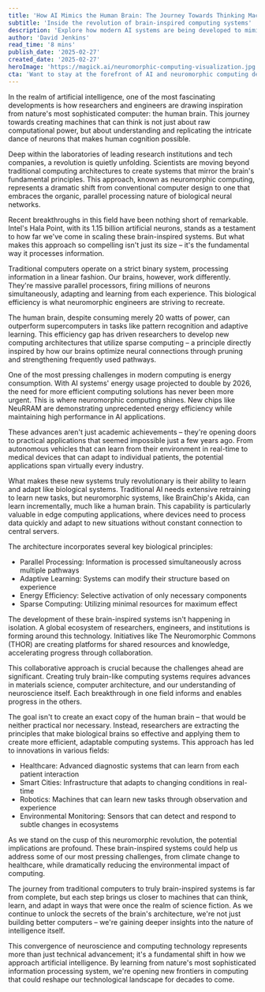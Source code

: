 ```yaml
---
title: 'How AI Mimics the Human Brain: The Journey Towards Thinking Machines'
subtitle: 'Inside the revolution of brain-inspired computing systems'
description: 'Explore how modern AI systems are being developed to mimic the human brain\'s neural networks, leading to more efficient and adaptable computing solutions. From Intel\'s Hala Point to BrainChip\'s Akida, discover how neuromorphic computing is revolutionizing artificial intelligence and opening new frontiers in technology.'
author: 'David Jenkins'
read_time: '8 mins'
publish_date: '2025-02-27'
created_date: '2025-02-27'
heroImage: 'https://magick.ai/neuromorphic-computing-visualization.jpg'
cta: 'Want to stay at the forefront of AI and neuromorphic computing developments? Follow us on LinkedIn for daily updates on the latest breakthroughs in brain-inspired technology and join a community of forward-thinking professionals shaping the future of computing.'
---
```


In the realm of artificial intelligence, one of the most fascinating developments is how researchers and engineers are drawing inspiration from nature's most sophisticated computer: the human brain. This journey towards creating machines that can think is not just about raw computational power, but about understanding and replicating the intricate dance of neurons that makes human cognition possible.

Deep within the laboratories of leading research institutions and tech companies, a revolution is quietly unfolding. Scientists are moving beyond traditional computing architectures to create systems that mirror the brain's fundamental principles. This approach, known as neuromorphic computing, represents a dramatic shift from conventional computer design to one that embraces the organic, parallel processing nature of biological neural networks.

Recent breakthroughs in this field have been nothing short of remarkable. Intel's Hala Point, with its 1.15 billion artificial neurons, stands as a testament to how far we've come in scaling these brain-inspired systems. But what makes this approach so compelling isn't just its size – it's the fundamental way it processes information.

Traditional computers operate on a strict binary system, processing information in a linear fashion. Our brains, however, work differently. They're massive parallel processors, firing millions of neurons simultaneously, adapting and learning from each experience. This biological efficiency is what neuromorphic engineers are striving to recreate.

The human brain, despite consuming merely 20 watts of power, can outperform supercomputers in tasks like pattern recognition and adaptive learning. This efficiency gap has driven researchers to develop new computing architectures that utilize sparse computing – a principle directly inspired by how our brains optimize neural connections through pruning and strengthening frequently used pathways.

One of the most pressing challenges in modern computing is energy consumption. With AI systems' energy usage projected to double by 2026, the need for more efficient computing solutions has never been more urgent. This is where neuromorphic computing shines. New chips like NeuRRAM are demonstrating unprecedented energy efficiency while maintaining high performance in AI applications.

These advances aren't just academic achievements – they're opening doors to practical applications that seemed impossible just a few years ago. From autonomous vehicles that can learn from their environment in real-time to medical devices that can adapt to individual patients, the potential applications span virtually every industry.

What makes these new systems truly revolutionary is their ability to learn and adapt like biological systems. Traditional AI needs extensive retraining to learn new tasks, but neuromorphic systems, like BrainChip's Akida, can learn incrementally, much like a human brain. This capability is particularly valuable in edge computing applications, where devices need to process data quickly and adapt to new situations without constant connection to central servers.

The architecture incorporates several key biological principles:
- Parallel Processing: Information is processed simultaneously across multiple pathways
- Adaptive Learning: Systems can modify their structure based on experience
- Energy Efficiency: Selective activation of only necessary components
- Sparse Computing: Utilizing minimal resources for maximum effect

The development of these brain-inspired systems isn't happening in isolation. A global ecosystem of researchers, engineers, and institutions is forming around this technology. Initiatives like The Neuromorphic Commons (THOR) are creating platforms for shared resources and knowledge, accelerating progress through collaboration.

This collaborative approach is crucial because the challenges ahead are significant. Creating truly brain-like computing systems requires advances in materials science, computer architecture, and our understanding of neuroscience itself. Each breakthrough in one field informs and enables progress in the others.

The goal isn't to create an exact copy of the human brain – that would be neither practical nor necessary. Instead, researchers are extracting the principles that make biological brains so effective and applying them to create more efficient, adaptable computing systems. This approach has led to innovations in various fields:

- Healthcare: Advanced diagnostic systems that can learn from each patient interaction
- Smart Cities: Infrastructure that adapts to changing conditions in real-time
- Robotics: Machines that can learn new tasks through observation and experience
- Environmental Monitoring: Sensors that can detect and respond to subtle changes in ecosystems

As we stand on the cusp of this neuromorphic revolution, the potential implications are profound. These brain-inspired systems could help us address some of our most pressing challenges, from climate change to healthcare, while dramatically reducing the environmental impact of computing.

The journey from traditional computers to truly brain-inspired systems is far from complete, but each step brings us closer to machines that can think, learn, and adapt in ways that were once the realm of science fiction. As we continue to unlock the secrets of the brain's architecture, we're not just building better computers – we're gaining deeper insights into the nature of intelligence itself.

This convergence of neuroscience and computing technology represents more than just technical advancement; it's a fundamental shift in how we approach artificial intelligence. By learning from nature's most sophisticated information processing system, we're opening new frontiers in computing that could reshape our technological landscape for decades to come.
